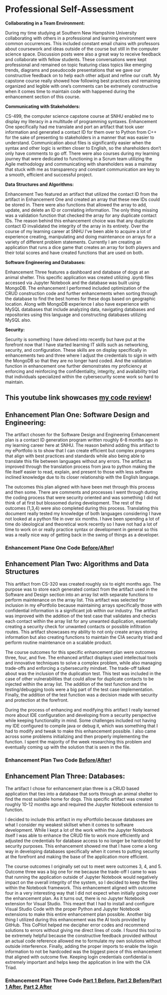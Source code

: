 # **Professional Self-Assessment**

**Collaborating in a Team Environment:**

During my time studying at Southern New Hampshire University collaborating with others in a professional and learning environment were common occurrences. This included constant email chains with professors about coursework and ideas outside of the course but still in the computer science space. Discussion posts were also a great way to receive feedback and collaborate with fellow students. These conversations were kept professional and remained on topic featuring class topics like emerging trends, diagrams and pseudocode presentations that we gave our constructive feedback on to help each other adjust and refine our craft. My capstone course really showed how following best practices and remaining organized and legible with one’s comments can be extremely constructive when it comes time to maintain code with happened during the enhancement section of this course.

**Communicating with Stakeholders:**

CS-499, the computer science capstone course at SNHU enabled me to display my literacy in a multitude of programming syntaxes. Enhancement One specifically had me translate and port an artifact that took user information and generated a contact ID for them over to Python from C++ for the sake of presenting to stakeholders in a manner that was easier to understand. Communication about files is significantly easier when the syntax and other logic is written closer to English, so the shareholders don’t only have comments to go off. There were also courses during my learning journey that were dedicated to functioning in a Scrum team utilizing the Agile methodology and communicating with shareholders was a mainstay that stuck with me as transparency and constant communication are key to a smooth, efficient and successful project.

**Data Structures and Algorithms:**

Enhancement Two featured an artifact that utilized the contact ID from the artifact in Enhancement One and created an array that these new IDs could be stored in. There were also functions that allowed the array to add, update, and delete an ID or correlating information. The only thing missing was a validation function that checked the array for any duplicate contact IDs. The reason behind this enhancement choice was that any duplicate contact ID invalidated the integrity of the array in its entirety. Over the course of my learning career at SNHU I’ve been able to acquire a lot of experience creating, manipulating and doing maintenance on arrays for a variety of different problem statements. Currently I am creating an application that runs a dice game that creates an array for both players and their total scores and have created functions that are used on both.

**Software Engineering and Databases:**

Enhancement Three features a dashboard and database of dogs at an animal shelter. This specific application was created utilizing .ipynb files accessed via Jupyter Notebook and the database was built using MongoDB. The enhancement I performed included optimization of the CRUD construction code and further enhancements when sorting through the database to find the best homes for these dogs based on geographic location. Along with MongoDB experience I also have experience with MySQL databases that include analyzing data, navigating databases and repositories using this language and constructing databases utilizing MySQL also.

**Security:**

Security is something I have delved into recently but have put at the forefront now that I have started learning IT skills such as networking, security, and configuration. These skills are on display specifically in enhancements two and three where I adjust the credentials to sign in with the MongoDB so that they are no longer hard coded. And the validation function in enhancement one further demonstrates my proficiency at enforcing and reinforcing the confidentiality, integrity, and availability triad that individuals specialized within the cybersecurity scene work so hard to maintain.

## **This youtube link showcases [my code review](https://youtu.be/Njj31jSMvbU)!**

## **Enhancement Plan One: Software Design and Engineering:**

The artifact chosen for the Software Design and Engineering Enhancement plan is a contact ID generation program written roughly 6-8 months ago in my learning career here at SNHU. The reason behind adding this artifact to my ePortfolio is to show that I can create efficient but complex programs that align with best practices and standards while also being able to translate this file between languages without any errors. The artifact as improved through the translation process from java to python making the file itself easier to read, explain, and present to those with less software inclined knowledge due to its closer relationship with the English language. 

The outcomes this plan aligned with have been met through this process and then some. There are comments and processes I went through during the coding process that were security oriented and was something I did not think of at first but blossomed during development. The rest of the outcomes (1,3,4) were also completed during this process. Translating this document really tested my knowledge of both languages considering I have not looked at a python file in over six months. I have been spending a lot of time do ideological and theoretical work recently so I have not had a lot of time to work on or really practice syntax or development in general so this was a really nice way of getting back in the swing of things as a developer.

### **Enhancement Plane One Code [Before](https://github.com/ThomasBagnardi/ePortfolio/blob/main/Contact%20(1).java)/[After](https://github.com/ThomasBagnardi/ePortfolio/blob/main/Contact.py)!**

## **Enhancement Plan Two: Algorithms and Data Structures**

This artifact from CS-320 was created roughly six to eight months ago. The purpose was to store each generated contact from the artifact used in the Software and Design section into an array list with separate functions to perform maintenance on the array list. This artifact was selected for inclusion in my ePortfolio because maintaining arrays specifically those with confidential information is a significant job within our industry. The artifact was improved with the addition of the test case that validates and checks each contact within the array list for any unwanted duplication, essentially creating a security check for unwanted contacts or possible infiltration routes. This artifact showcases my ability to not only create arrays storing information but also creating functions to maintain the CIA security triad and perform routine maintenance on a scalable product. 
	
The course outcomes for this specific enhancement plan were outcomes three, four, and five. The enhanced artifact displays used intellectual tools and innovative techniques to solve a complex problem, while also managing trade-offs and enforcing a cybersecurity mindset. The trade-off talked about was the inclusion of the duplication test. This test was included in the case of other vulnerabilities that could allow for duplicate contacts to be injected within the array list. The addition of the test function and the testing/debugging tools were a big part of the test case implementation. Finally, the addition of the test function was a decision made with security and protection at the forefront. 
	
During the process of enhancing and modifying this artifact I really learned more about IDE configuration and developing from a security perspective while keeping functionality in mind. Some challenges included not having my IDE configured to compile java or debug it, which was something that I had to modify and tweak to make this enhancement possible. I also came across some problems initializing and then properly implementing the function. I spent the majority of the week researching this problem and eventually coming up with the solution that is seen in the file.

### **Enhancement Plan Two Code [Before](https://github.com/ThomasBagnardi/ePortfolio/blob/main/ContactService%20(1).java)/[After](https://github.com/ThomasBagnardi/ePortfolio/blob/main/ContactService(duplicateCheck).java)!**

## **Enhancement Plan Three: Databases:**

The artifact I chose for enhancement plan three is a CRUD based application that ties into a database that sorts through an animal shelter to find the most suitable home for dogs. This specific artifact was created roughly 10-12 months ago and required the Jupyter Notebook extension to function.

I decided to include this artifact in my ePortfolio because databases are what I consider my weakest skillset when it comes to software development. While I kept a lot of the work within the Jupyter Notebook itself I was able to enhance the CRUD file to work more efficiently and adjusted the credentials for database access to no longer be hardcoded for security purposes. This enhancement showed me that I have come a long way in developing databases specifically when it comes to putting security at the forefront and making the base of the application more efficient. 

The course outcomes I originally set out to meet were outcomes 3, 4, and 5. Outcome three was a big one for me because the trade-off I came to was that running the application outside of Jupyter Notebook would negatively impact on the overall integrity of the system, so I decided to keep the files within the Notebook framework. This enhancement aligned with outcome four in a very interesting way that I did not expect when initially going over the enhancement plan. As it turns out, there is no Jupyter Notebook extension for Visual Studio. This meant that I had to install and configure Visual Studio Code with the proper Python and Jupyter Notebook extensions to make this entire enhancement plan possible. Another big thing I utilized during this enhancement was the AI tools provided by GitHub. This CoPilot helped me decipher error codes and recommend solutions to errors without giving me direct lines of code. I found this tool to be extremely helpful because the constructive feedback provided without an actual code reference allowed me to formulate my own solutions without outside interference. Finally, adding the proper imports to enable the login information to not be hardcoded was the biggest piece of this enhancement that aligned with outcome five. Keeping login credentials confidential is extremely important and helps keep the application in line with the CIA Triad.

### **Enhancement Plan Three Code [Part 1 Before](https://github.com/ThomasBagnardi/ePortfolio/blob/main/ProjectTwoDashboard.ipynb), [Part 2 Before](https://github.com/ThomasBagnardi/ePortfolio/blob/main/animalShelter.py)/[Part 1 After](https://github.com/ThomasBagnardi/ePortfolio/blob/main/ProjectTwoDashboard(adjusted).ipynb), [Part 2 After](https://github.com/ThomasBagnardi/ePortfolio/blob/main/animalShelter(adjusted).py)**
